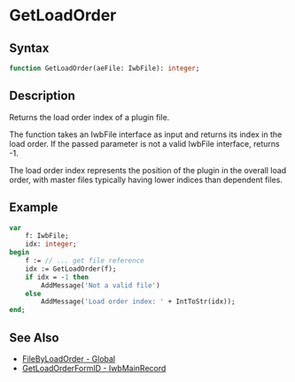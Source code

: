 # GetLoadOrder

## Syntax

```pascal
function GetLoadOrder(aeFile: IwbFile): integer;
```

## Description

Returns the load order index of a plugin file.

The function takes an IwbFile interface as input and returns its index in the load order. If the passed parameter is not a valid IwbFile interface, returns -1.

The load order index represents the position of the plugin in the overall load order, with master files typically having lower indices than dependent files.

## Example

```pascal
var
    f: IwbFile;
    idx: integer;
begin
    f := // ... get file reference
    idx := GetLoadOrder(f);
    if idx = -1 then
        AddMessage('Not a valid file')
    else
        AddMessage('Load order index: ' + IntToStr(idx));
end;
```

## See Also

- [FileByLoadOrder - Global](Global_FileByLoadOrder.md)
- [GetLoadOrderFormID - IwbMainRecord](IwbMainRecord_GetLoadOrderFormID.md)
